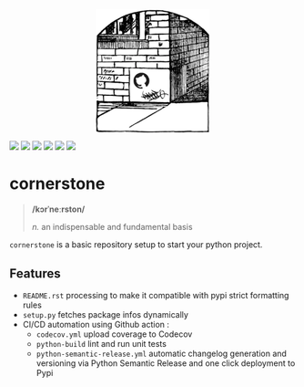 <p align="center">
   <img align="center" src="https://github.com/Kraymer/__pub/raw/master/logo_cornerstone.png" width="200" >

[![](http://github.com/kraymer/cornerstone/workflows/build/badge.svg)](https://github.com/Kraymer/cornerstone/actions/workflows/python-build.yml)
[![](http://img.shields.io/pypi/v/cornerstone.svg)](https://pypi.python.org/pypi/cornerstone)
[![](https://codecov.io/gh/Kraymer/cornerstone/branch/main/graph/badge.svg?token=EPMJ5EZGIK)](https://codecov.io/gh/Kraymer/cornerstone)
[![](https://pepy.tech/badge/cornerstone)](https://pepy.tech/project/cornerstone)
[![](https://img.shields.io/badge/releases-atom-orange.svg)](https://github.com/Kraymer/cornerstone/releases.atom)
[![](https://img.shields.io/badge/License-MIT-yellow.svg)](https://github.com/Kraymer/cornerstone/blob/master/LICENSE)
</p>


# cornerstone

> **/kɔrˈneːrston/**
>    
>    *n.* an indispensable and fundamental basis

``cornerstone`` is a basic repository setup to start your python project.

## Features

- `README.rst` processing to make it compatible with pypi strict formatting rules
- `setup.py` fetches package infos dynamically
- CI/CD automation using Github action :
   - `codecov.yml` upload coverage to Codecov
   - `python-build` lint and run unit tests
   - `python-semantic-release.yml` automatic changelog generation and versioning via Python Semantic Release and one click deployment to Pypi
